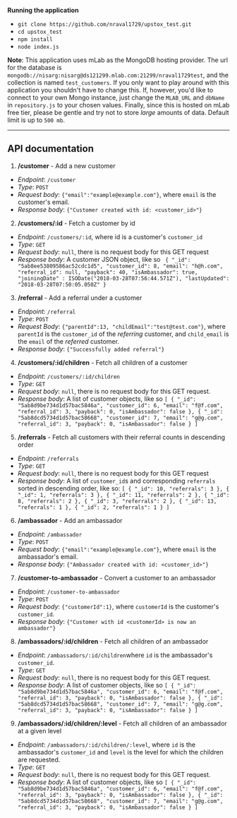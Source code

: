 ﻿  
**Running the application**
- `git clone https://github.com/nraval1729/upstox_test.git`
- `cd upstox_test`
- `npm install`
- `node index.js`

**Note**: This application uses mLab as the MongoDB hosting provider. The url for the database is `mongodb://nisarg:nisarg@ds121299.mlab.com:21299/nraval1729test`, and the collection is named `test_customers`. If you only want to play around with this application you shouldn't have to change this. If, however, you'd like to connect to your own Mongo instance, just change the `MLAB_URL` and `dbName` in `repository.js` to your chosen values. Finally, since this is hosted on mLab free tier, please be gentle and try not to store *large* amounts of data. Default limit is up to `500 mb`.

----------


**API documentation**
----------

 1. **/customer** - Add a new customer
- *Endpoint*: `/customer`
- *Type*: `POST`
- *Request body*: `{"email":"example@example.com"}`, where `email` is the customer's email.
- *Response body*: `{"Customer created with id: <customer_id>"}`

2) **/customers/:id** - Fetch a customer by id
- *Endpoint*: `/customers/:id`, where id is a customer's `customer_id`
- *Type*: `GET`
- *Request body*: `null`, there is no request body for this GET request
- *Response body*: A customer JSON object, like so
             ` {
                "_id": "5ab8ee53809586ac52cdc1d5",
                "customer_id": 8,
                "email": "h@h.com",
                "referral_id": null,
                "payback": 40,
                "isAmbassador": true,
                "joiningDate" : ISODate("2018-03-28T07:56:44.571Z"),
                "lastUpdated": "2018-03-28T07:50:05.050Z"
              }`

3) **/referral** - Add a referral under a customer
- *Endpoint*: `/referral`
- *Type*: `POST`
- *Request Body*: `{"parentId":13, "childEmail":"test@test.com"}`, where `parentId` is the `customer_id` of the *referring* customer, and `child_email` is the `email` of the *referred* customer.
- *Response body*: `{"Successfully added referral"}`

4) **/customers/:id/children** - Fetch all children of a customer
- *Endpoint*: `/customers/:id/children`
- *Type*: `GET`
- *Request body*: `null`, there is no request body for this GET request.
- *Response body*: A list of customer objects, like so `[
  {
    "_id": "5ab8d9be734d1d57bac5846a",
    "customer_id": 6,
    "email": "f@f.com",
    "referral_id": 3,
    "payback": 0,
    "isAmbassador": false
  },
  {
    "_id": "5ab8dcd5734d1d57bac58668",
    "customer_id": 7,
    "email": "g@g.com",
    "referral_id": 3,
    "payback": 0,
    "isAmbassador": false
  }
]`

5) **/referrals** - Fetch all customers with their referral counts in descending order
- *Endpoint*: `/referrals`
- *Type*: `GET`
- *Request body*: `null`, there is no request body for this GET request
- *Response body*: A list of `customer_id`s and corresponding `referrals` sorted in descending order, like so: `[
  {
    "_id": 10,
    "referrals": 3
  },
  {
    "_id": 1,
    "referrals": 3
  },
  {
    "_id": 11,
    "referrals": 2
  },
  {
    "_id": 8,
    "referrals": 2
  },
  {
    "_id": 3,
    "referrals": 2
  },
  {
    "_id": 13,
    "referrals": 1
  },
  {
    "_id": 2,
    "referrals": 1
  }
]`


6) **/ambassador** - Add an ambassador
- *Endpoint*: `/ambassador`
- *Type*: `POST`
- *Request body*: `{"email":"example@example.com"}`, where `email` is the ambassador's email.
- *Response body*: `{"Ambassador created with id: <customer_id>"}`

7)  **/customer-to-ambassador** - Convert a customer to an ambassador
- *Endpoint*: `/customer-to-ambassador`
- *Type*: `POST`
- *Request body*: `{"customerId":1}`, where `customerId` is the customer's `customer_id`.
- *Response body*: `{"Customer with id <customerId> is now an ambassador"}`

8) **/ambassadors/:id/children** - Fetch all children of an ambassador
- *Endpoint*: `/ambassadors/:id/children`where `id` is the ambassador's `customer_id`.
- *Type*: `GET`
- *Request body*: `null`, there is no request body for this GET request.
- *Response body*: A list of customer objects, like so `[
  {
    "_id": "5ab8d9be734d1d57bac5846a",
    "customer_id": 6,
    "email": "f@f.com",
    "referral_id": 3,
    "payback": 0,
    "isAmbassador": false
  },
  {
    "_id": "5ab8dcd5734d1d57bac58668",
    "customer_id": 7,
    "email": "g@g.com",
    "referral_id": 3,
    "payback": 0,
    "isAmbassador": false
  }
]`

9)  **/ambassadors/:id/children/:level** - Fetch all children of an ambassador at a given level
- *Endpoint*: `/ambassadors/:id/children/:level`, where `id` is the ambassador's `customer_id` and `level` is the level for which the children are requested.
- *Type*: `GET`
- *Request body*: `null`, there is no request body for this GET request.
- *Response body*: A list of customer objects, like so `[
  {
    "_id": "5ab8d9be734d1d57bac5846a",
    "customer_id": 6,
    "email": "f@f.com",
    "referral_id": 3,
    "payback": 0,
    "isAmbassador": false
  },
  {
    "_id": "5ab8dcd5734d1d57bac58668",
    "customer_id": 7,
    "email": "g@g.com",
    "referral_id": 3,
    "payback": 0,
    "isAmbassador": false
  }
]`
